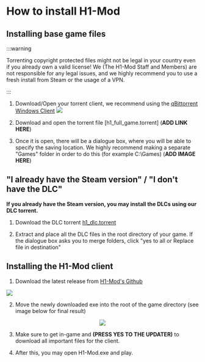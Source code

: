 # How to install H1-Mod

## Installing base game files

:::warning

Torrenting copyright protected files might not be legal in your country even if you already own a valid license! We (The H1-Mod Staff and Members) are not responsible for any legal issues, and we highly recommend you to use a fresh install from Steam or the usage of a VPN.

:::

1. Download/Open your torrent client, we recommend using the [qBittorrent Windows Client](https://www.fosshub.com/qBittorrent.html) ![](/img/qbittorrent.png)

2. Download and open the torrent file [h1_full_game.torrent] (**ADD LINK HERE**)

3. Once it is open, there will be a dialogue box, where you will be able to specify the saving location. We highly recommend making a separate "Games" folder in order to do this (for example C:\Games) (**ADD IMAGE HERE**)

## "I already have the Steam version" / "I don't have the DLC"

**If you already have the Steam version, you may install the DLCs using our DLC torrent.**

1. Download the DLC torrent [h1_dlc.torrent](/files/h1_dlcs.torrent)

2. Extract and place all the DLC files in the root directory of your game. If the dialogue box asks you to merge folders, click "yes to all or Replace file in destination"

## Installing the H1-Mod client

1. Download the latest release from [H1-Mod's Github](https://github.com/h1-mod/h1-mod/releases)

![](/img/releases.png)

2. Move the newly downloaded exe into the root of the game directory (see image below for final result)

<center><img src="/img/results.png"/></center>

3. Make sure to get in-game and **(PRESS YES TO THE UPDATER)** to download all important files for the client.

4. After this, you may open H1-Mod.exe and play. 